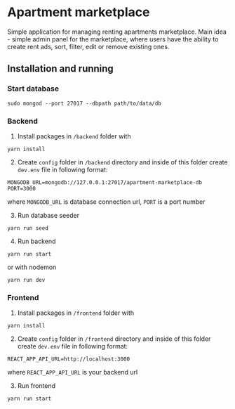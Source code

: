 # Apartment marketplace

Simple application for managing renting apartments marketplace. Main idea - simple admin panel for the marketplace, where users have the ability to create rent ads, sort, filter, edit or remove existing ones.

## Installation and running
### Start database
```
sudo mongod --port 27017 --dbpath path/to/data/db
```

### Backend

1. Install packages in `/backend` folder with
```
yarn install
```

2. Create `config` folder in `/backend` directory and inside of this folder create `dev.env` file in following format:
```
MONGODB_URL=mongodb://127.0.0.1:27017/apartment-marketplace-db
PORT=3000
``` 
where `MONGODB_URL` is database connection url, `PORT` is a port number

3. Run database seeder
```
yarn run seed
```

4. Run backend
```
yarn run start
```
or with nodemon
```
yarn run dev
```

### Frontend
1. Install packages in `/frontend` folder with
```
yarn install
```

2. Create `config` folder in `/frontend` directory and inside of this folder create `dev.env` file in following format:
```
REACT_APP_API_URL=http://localhost:3000
```
where `REACT_APP_API_URL` is your backend url

3. Run frontend
```
yarn run start
```
